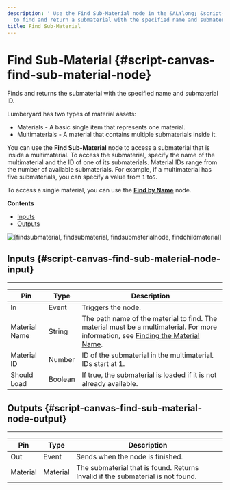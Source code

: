 ```yaml
---
description: ' Use the Find Sub-Material node in the &ALYlong; &script-canvas; editor
  to find and return a submaterial with the specified name and submaterial ID. '
title: Find Sub-Material
---
```

# Find Sub\-Material {#script-canvas-find-sub-material-node}

Finds and returns the submaterial with the specified name and submaterial ID\.

Lumberyard has two types of material assets:
+ Materials - A basic single item that represents one material\.
+ Multimaterials - A material that contains multiple submaterials inside it\. 

You can use the **Find Sub\-Material** node to access a submaterial that is inside a multimaterial\. To access the submaterial, specify the name of the multimaterial and the ID of one of its submaterials\. Material IDs range from the number of available submaterials\. For example, if a multimaterial has five submaterials, you can specify a value from `1` to`5`\.

To access a single material, you can use the **[Find by Name](/docs/userguide/materials/find-by-name-node.md)** node\.

**Contents**
+ [Inputs](#script-canvas-find-sub-material-node-input)
+ [Outputs](#script-canvas-find-sub-material-node-output)

![\[findsubmaterial, findsubmaterial, findsubmaterialnode, findchildmaterial\]](/images/userguide/scripting/script-canvas/scriptcanvasnodes/script-canvas-find-sub-material-node.png)

## Inputs {#script-canvas-find-sub-material-node-input}


****  

| Pin | Type | Description | 
| --- | --- | --- | 
| In | Event | Triggers the node\. | 
| Material Name | String |  The path name of the material to find\. The material must be a multimaterial\. For more information, see [Finding the Material Name](/docs/userguide/finding-materials-by-name.md)\.  | 
| Material ID | Number | ID of the submaterial in the multimaterial\. IDs start at 1\. | 
| Should Load | Boolean | If true, the submaterial is loaded if it is not already available\. | 

## Outputs {#script-canvas-find-sub-material-node-output}


****  

| Pin | Type | Description | 
| --- | --- | --- | 
| Out | Event | Sends when the node is finished\. | 
| Material | Material | The submaterial that is found\. Returns Invalid if the submaterial is not found\. | 